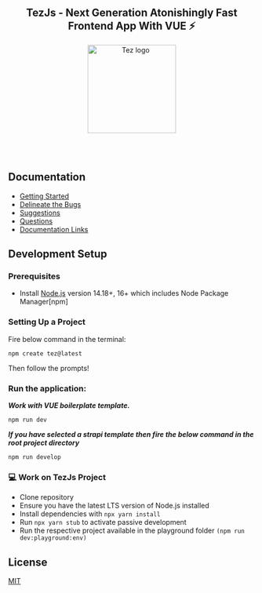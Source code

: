 <h2 align="center">TezJs - Next Generation Atonishingly Fast Frontend App With VUE ⚡</h2>
<p align="center">
  <a href="#">
    <img width="180" src="https://user-images.githubusercontent.com/20392302/166857418-b5f88b27-bc0a-4afa-bda1-4f4006b000e4.png" alt="Tez logo">
  </a>
    </p>
<br/>
<br/>

## Documentation 
- [Getting Started](https://github.com/tezjs/tezjs/blob/main/docs/pages/getting-started.md)
- [Delineate the Bugs](https://github.com/tezjs/tezjs/blob/main/docs/pages/community/delineate-the-bugs.md)
- [Suggestions](https://github.com/tezjs/tezjs/blob/main/docs/pages/community/contribution.md)
- [Questions](https://github.com/tezjs/tezjs/blob/main/docs/pages/community/getting-help.md)
- [Documentation Links](https://github.com/tezjs/tezjs/blob/main/docs/pages/index.md)

## Development Setup

### Prerequisites

- Install [Node.js](https://nodejs.org/en/) version 14.18+, 16+ which includes Node Package Manager[npm]

### Setting Up a Project

Fire below command in the terminal:

```
npm create tez@latest
```
Then follow the prompts!

### Run the application:

***Work with VUE boilerplate template.***
```terminal
npm run dev
```

***If you have selected a strapi template then fire the below command in the root project directory***
```terminal
npm run develop
```

### 💻 Work on TezJs Project

- Clone repository
- Ensure you have the latest LTS version of Node.js installed
- Install dependencies with `npx yarn install`
- Run `npx yarn stub` to activate passive development
- Run the respective project available in the playground folder `(npm run dev:playground:env)`


## License

[MIT](./LICENSE)
